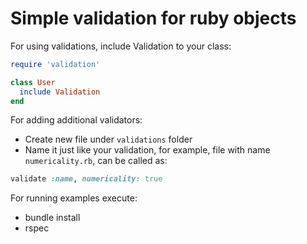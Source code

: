 # Simple validation for ruby objects

For using validations, include Validation to your class:

```ruby
require 'validation'

class User
  include Validation
end
```

For adding additional validators:
* Create new file under `validations` folder
* Name it just like your validation, for example, file with name `numericality.rb`, can be called as:
```ruby
validate :name, numericality: true
```

For running examples execute:
* bundle install 
* rspec


